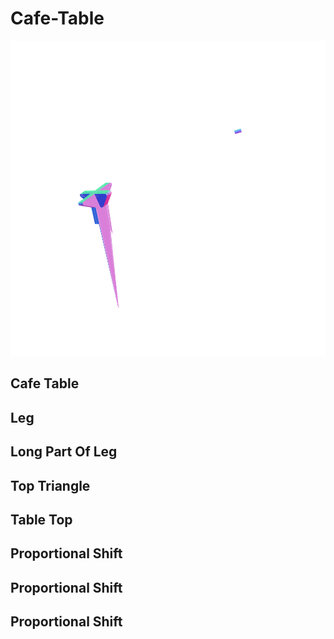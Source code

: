 # Cafe-Table

![](/project.svg)

## Cafe Table


## Leg


## Long Part Of Leg


## Top Triangle


## Table Top


## Proportional Shift


## Proportional Shift


## Proportional Shift


